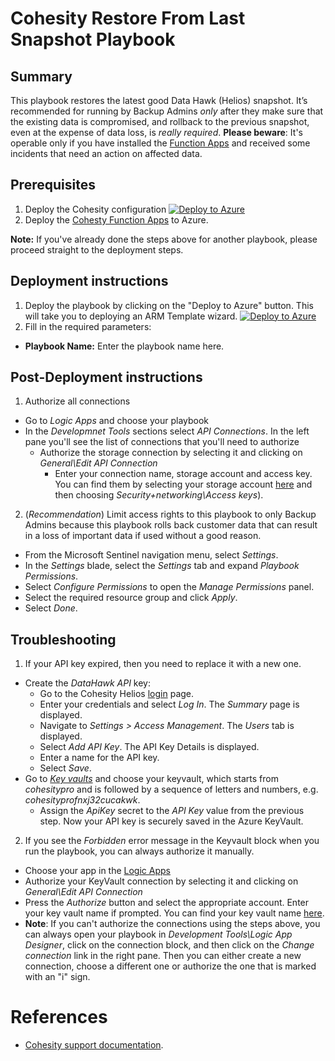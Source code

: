 # Cohesity Restore From Last Snapshot Playbook
## Summary
This playbook restores the latest good Data Hawk (Helios) snapshot. It’s recommended for running by Backup Admins _only_ after they make sure that the existing data is compromised, and rollback to the previous snapshot, even at the expense of data loss, is _really required_. __Please beware__: It's operable only if you have installed the [Function Apps](https://github.com/cohesity/Azure-Sentinel/blob/CohesitySecurity.internal/Solutions/CohesitySecurity/Data%20Connectors/Helios2Sentinel/readme.md) and received some incidents that need an action on affected data.

## Prerequisites
1. Deploy the Cohesity configuration [![Deploy to Azure](https://aka.ms/deploytoazurebutton)](https://portal.azure.com/#create/Microsoft.Template/uri/https%3A%2F%2Fraw.githubusercontent.com%2Fcohesity%2FAzure-Sentinel%2FCohesitySecurity.internal%2FSolutions%2FCohesitySecurity%2FData%2520Connectors%2FHelios2Sentinel%2Fazuredeploy.json)
2. Deploy the [Cohesty Function Apps](https://github.com/cohesity/Azure-Sentinel/blob/CohesitySecurity.internal/Solutions/CohesitySecurity/Data%20Connectors/Helios2Sentinel/readme.md) to Azure.

**Note:** If you've already done the steps above for another playbook, please proceed straight to the deployment steps.

## Deployment instructions
1. Deploy the playbook by clicking on the "Deploy to Azure" button. This will take you to deploying an ARM Template wizard.
[![Deploy to Azure](https://aka.ms/deploytoazurebutton)](https://portal.azure.com/#create/Microsoft.Template/uri/https%3A%2F%2Fraw.githubusercontent.com%2Fcohesity%2FAzure-Sentinel%2FCohesitySecurity.internal%2FSolutions%2FCohesitySecurity%2FPlaybooks%2FCohesity_Restore_From_Last_Snapshot%2Fazuredeploy.json)
2. Fill in the required parameters:
* __Playbook Name:__ Enter the playbook name here.

## Post-Deployment instructions
1. Authorize all connections
* Go to _Logic Apps_ and choose your playbook
* In the _Developmnet Tools_ sections select _API Connections_. In the left pane you'll see the list of connections that you'll need to authorize
  * Authorize the storage connection by selecting it and clicking on _General\Edit API Connection_
    * Enter your connection name, storage account and access key. You can find them by selecting your storage account [here](https://portal.azure.com/#view/HubsExtension/BrowseResource/resourceType/Microsoft.Storage%2FStorageAccounts) and then choosing _Security+networking\Access keys_).
2. (_Recommendation_) Limit access rights to this playbook to only Backup Admins because this playbook rolls back customer data that can result in a loss of important data if used without a good reason.
* From the Microsoft Sentinel navigation menu, select _Settings_.
* In the _Settings_ blade, select the _Settings_ tab and expand _Playbook Permissions_.
* Select _Configure Permissions_ to open the _Manage Permissions_ panel.
* Select the required resource group and click _Apply_.
* Select _Done_.

## Troubleshooting
1. If your API key expired, then you need to replace it with a new one.
* Create the _DataHawk API_ key:
  * Go to the Cohesity Helios [login](https://helios.cohesity.com/#/login) page.
  * Enter your credentials and select _Log In_. The _Summary_ page is displayed.
  * Navigate to _Settings > Access Management_. The _Users_ tab is displayed.
  * Select _Add API Key_. The API Key Details is displayed.
  * Enter a name for the API key.
  * Select _Save_.
* Go to _[Key vaults](https://portal.azure.com/#view/HubsExtension/BrowseResource/resourceType/Microsoft.KeyVault%2Fvaults)_ and choose your keyvault, which starts from _cohesitypro_ and is followed by a sequence of letters and numbers, e.g. _cohesityprofnxj32cucakwk_.
  * Assign the _ApiKey_ secret to the _API Key_ value from the previous step. Now your API key is securely saved in the Azure KeyVault.
2. If you see the _Forbidden_ error message in the Keyvault block when you run the playbook, you can always authorize it manually.
* Choose your app in the [Logic Apps](https://portal.azure.com/#view/HubsExtension/BrowseResource/resourceType/Microsoft.Logic%2Fworkflows)
* Authorize your KeyVault connection by selecting it and clicking on _General\Edit API Connection_
* Press the _Authorize_ button and select the appropriate account. Enter your key vault name if prompted. You can find your key vault name [here](https://portal.azure.com/#view/HubsExtension/BrowseResource/resourceType/Microsoft.KeyVault%2Fvaults).
* **Note**: If you can't authorize the connections using the steps above, you can always open your playbook in _Development Tools\Logic App Designer_, click on the connection block, and then click on the _Change connection_ link in the right pane. Then you can either create a new connection, choose a different one or authorize the one that is marked with an "i" sign.

#  References
 - [Cohesity support documentation](https://docs.cohesity.com/ui/login?redirectPath=%2FHomePage%2FContent%2FTechGuides%2FTechnicalGuides.htm).
